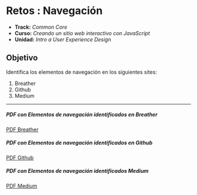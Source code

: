 # Retos : Navegación
* **Track:** _Common Core_
* **Curso:** _Creando un sitio web interactivo con JavaScript_
* **Unidad:** _Intro a User Experience Design_



## Objetivo
Identifica los elementos de navegación en los siguientes sites:

1. Breather
2. Github
3. Medium

***

##### PDF con Elementos de navegación identificados en Breather
[PDF Breather](assets/images/docs/Breather.pdf)
##### PDF con Elementos de navegación identificados en Github
[PDF Github](assets/images/docs/Github.pdf)
##### PDF con Elementos de navegación identificados Medium
[PDF Medium](assets/images/docs/Medium.pdf)


